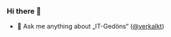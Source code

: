 ### Hi there 👋

- 💬 Ask me anything about „IT-Gedöns“ ([@verkalkt](https://twitter.com/verkalkt))



